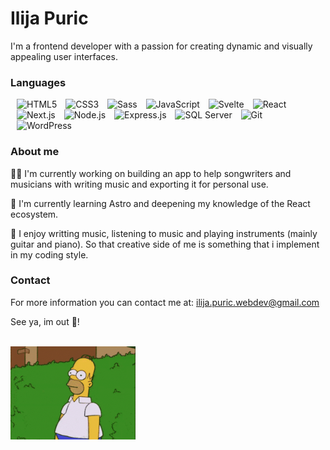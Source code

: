 # Ilija Puric

I'm a frontend developer with a passion for creating dynamic and visually appealing user interfaces.

### Languages

<img
  width="50px"
  style="padding-left:10px"
  alt="HTML5"
  src="https://cdn.jsdelivr.net/gh/devicons/devicon@latest/icons/html5/html5-original.svg"
/>
<img
  width="50px"
  style="padding-left:10px"
  alt="CSS3"
  src="https://cdn.jsdelivr.net/gh/devicons/devicon@latest/icons/css3/css3-original.svg"
/>
<img
  width="50px"
  style="padding-left:10px"
  alt="Sass"
  src="https://cdn.jsdelivr.net/gh/devicons/devicon@latest/icons/sass/sass-original.svg"
/>
<img
  width="50px"
  style="padding-left:10px"
  alt="JavaScript"
  src="https://cdn.jsdelivr.net/gh/devicons/devicon@latest/icons/javascript/javascript-original.svg"
/>
<img
  width="50px"
  style="padding-left:10px"
  alt="Svelte"
  src="https://cdn.jsdelivr.net/gh/devicons/devicon@latest/icons/svelte/svelte-original.svg"
/>
<img
  width="50px"
  style="padding-left:10px"
  alt="React"
  src="https://cdn.jsdelivr.net/gh/devicons/devicon@latest/icons/react/react-original.svg"
/>
<img
  width="50px"
  style="padding-left:10px"
  alt="Next.js"
  src="https://cdn.jsdelivr.net/gh/devicons/devicon@latest/icons/nextjs/nextjs-original.svg"
/>
<img
  width="50px"
  style="padding-left:10px"
  alt="Node.js"
  src="https://cdn.jsdelivr.net/gh/devicons/devicon@latest/icons/nodejs/nodejs-original-wordmark.svg"
/>
<img
  width="50px"
  style="padding-left:10px"
  alt="Express.js"
  src="https://cdn.jsdelivr.net/gh/devicons/devicon@latest/icons/express/express-original-wordmark.svg" />
<img
  width="50px"
  style="padding-left:10px"
  alt="SQL Server"
  src="https://cdn.jsdelivr.net/gh/devicons/devicon@latest/icons/microsoftsqlserver/microsoftsqlserver-original.svg"
/>
<img 
  width="50px"
  style="padding-left:10px"
  alt="Git"   
  src="https://cdn.jsdelivr.net/gh/devicons/devicon@latest/icons/git/git-original.svg" />
<img
  width="50px"
  style="padding-left:10px"
  alt="WordPress"
  src="https://cdn.jsdelivr.net/gh/devicons/devicon@latest/icons/wordpress/wordpress-original.svg"
/>

### About me

👩‍💻 I'm currently working on building an app to help songwriters and musicians with writing music and exporting it for personal use.

🧠 I'm currently learning Astro and deepening my knowledge of the React ecosystem.

🎵 I enjoy writting music, listening to music and playing instruments (mainly guitar and piano). So that creative side of me is something that i implement in my coding style.

### Contact

For more information you can contact me at: ilija.puric.webdev@gmail.com

See ya, im out 👋!

<br/>
<img
  width="200px"
  src="static/the-simpsons-homer-simpson.gif"
  alt="hommer in bush"
/>
